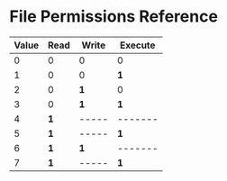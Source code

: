 # File Permissions Reference

| Value | Read | Write | Execute |
| - | - | - | - |
| 0 | 0 | 0 | 0 |
| 1 | 0 | 0 | **1** |
| 2 | 0 | **1** | 0 |
| 3 | 0 | **1** | **1** |
| 4 | **1** | ----- | ------- |
| 5 | **1** | ----- | **1** |
| 6 | **1** | **1** | ------- |
| 7 | **1** | ----- | **1** |
